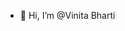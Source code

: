 - 👋 Hi, I’m @Vinita Bharti
<!---
Vinita1504/Vinita1504 is a ✨ special ✨ repository because its `README.md` (this file) appears on your GitHub profile.
You can click the Preview link to take a look at your changes.
--->

